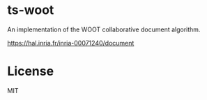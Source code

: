 # ts-woot

An implementation of the WOOT collaborative document algorithm.

https://hal.inria.fr/inria-00071240/document

# License

MIT

